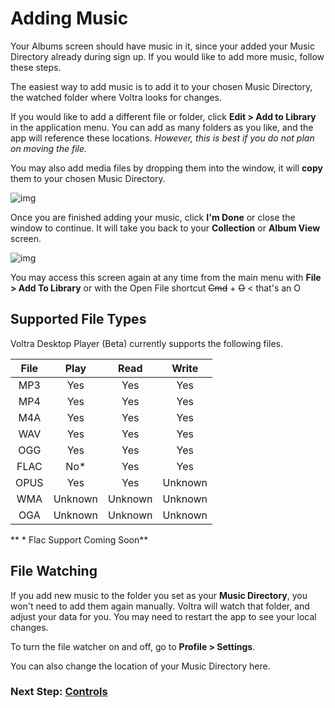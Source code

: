 # Adding Music

Your Albums screen should have music in it, since your added your Music Directory already during sign up. If you would like to add more music, follow these steps.

The easiest way to add music is to add it to your chosen Music Directory, the watched folder where Voltra looks for changes.

If you would like to add a different file or folder, click **Edit > Add to Library** in the application menu. You can add as many folders as you like, and the app will reference these locations. *However, this is best if you do not plan on moving the file.*

You may also add media files by dropping them into the window, it will **copy** them to your chosen Music Directory.

![img](/screenshots/17_add_in-progress.png)

Once you are finished adding your music, click **I'm Done** or close the window to continue. It will take you back to your **Collection** or **Album View** screen.

![img](/screenshots/18_add_done.png)

You may access this screen again at any time from the main menu with **File > Add To Library** or with the Open File shortcut ~~Cmd~~ + ~~O~~  < that's an O

## Supported File Types

Voltra Desktop Player (Beta) currently supports the following files.

| File  | Play  | Read  | Write |
|:-----:|:-----:|:-----:|:-----:|
|  MP3  |  Yes  |  Yes  |  Yes  |
|  MP4  |  Yes  |  Yes  |  Yes  |
|  M4A  |  Yes  |  Yes  |  Yes  |
|  WAV  |  Yes  |  Yes  |  Yes  |
|  OGG  |  Yes  |  Yes  |  Yes  |
| FLAC  |  No*  |  Yes  |  Yes  |
| OPUS  |  Yes  |  Yes  |Unknown|
|  WMA  |Unknown|Unknown|Unknown|
|  OGA  |Unknown|Unknown|Unknown|

** * Flac Support Coming Soon**

## File Watching

If you add new music to the folder you set as your **Music Directory**, you won't need to add them again manually. Voltra will watch that folder, and adjust your data for you. You may need to restart the app to see your local changes.

To turn the file watcher on and off, go to **Profile > Settings**.

You can also change the location of your Music Directory here.

### Next Step: **[Controls](https://voltra.co/docs/controls/)**
